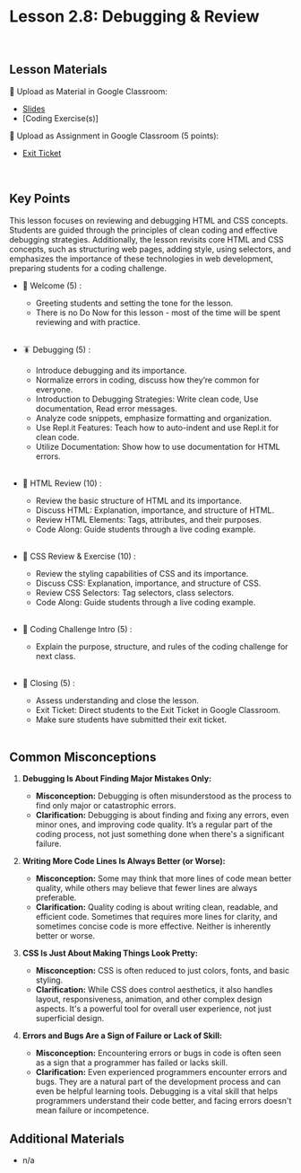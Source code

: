 # Lesson 2.8: Debugging & Review

<br>

## Lesson Materials

📖 Upload as Material in Google Classroom:
- [Slides](https://docs.google.com/presentation/d/1C-mFqf-I0Mcw1iTpw1UCzPEUED-4TqD0qA0dfGPxpOw/edit?usp=sharing)
- [Coding Exercise(s)]

📝 Upload as Assignment in Google Classroom (5 points):
- [Exit Ticket](https://forms.gle/ZBWXZkVS7LjH6usu5)

<br>

## Key Points
This lesson focuses on reviewing and debugging HTML and CSS concepts. Students are guided through the principles of clean coding and effective debugging strategies. Additionally, the lesson revisits core HTML and CSS concepts, such as structuring web pages, adding style, using selectors, and emphasizes the importance of these technologies in web development, preparing students for a coding challenge.


- 👋 Welcome (5) : 
    -  Greeting students and setting the tone for the lesson.
    -  There is no Do Now for this lesson - most of the time will be spent reviewing and with practice. <br><br>

- 🪳 Debugging (5) : 
    -  Introduce debugging and its importance.
    -  Normalize errors in coding, discuss how they’re common for everyone.
    -  Introduction to Debugging Strategies: Write clean code, Use documentation, Read error messages.
    -  Analyze code snippets, emphasize formatting and organization.
    -  Use Repl.it Features: Teach how to auto-indent and use Repl.it for clean code.
    -  Utilize Documentation: Show how to use documentation for HTML errors.<br><br>

- 🔄 HTML Review (10) :
    -  Review the basic structure of HTML and its importance.
    -  Discuss HTML: Explanation, importance, and structure of HTML.
    -  Review HTML Elements: Tags, attributes, and their purposes.
    -  Code Along: Guide students through a live coding example.<br><br>

- 🔄 CSS Review & Exercise (10) : 
    -  Review the styling capabilities of CSS and its importance.
    -  Discuss CSS: Explanation, importance, and structure of CSS.
    -  Review CSS Selectors: Tag selectors, class selectors.
    -  Code Along: Guide students through a live coding example.<br><br>

- 👾 Coding Challenge Intro (5) : 
    -  Explain the purpose, structure, and rules of the coding challenge for next class.<br><br>

- 👋 Closing (5) : 
    -  Assess understanding and close the lesson.
    -  Exit Ticket: Direct students to the Exit Ticket in Google Classroom.
    -  Make sure students have submitted their exit ticket.<br><br>


## Common Misconceptions
1. **Debugging Is About Finding Major Mistakes Only:**
   - **Misconception:** Debugging is often misunderstood as the process to find only major or catastrophic errors.
   - **Clarification:** Debugging is about finding and fixing any errors, even minor ones, and improving code quality. It’s a regular part of the coding process, not just something done when there's a significant failure.

2. **Writing More Code Lines Is Always Better (or Worse):**
   - **Misconception:** Some may think that more lines of code mean better quality, while others may believe that fewer lines are always preferable.
   - **Clarification:** Quality coding is about writing clean, readable, and efficient code. Sometimes that requires more lines for clarity, and sometimes concise code is more effective. Neither is inherently better or worse.

3. **CSS Is Just About Making Things Look Pretty:**
   - **Misconception:** CSS is often reduced to just colors, fonts, and basic styling.
   - **Clarification:** While CSS does control aesthetics, it also handles layout, responsiveness, animation, and other complex design aspects. It's a powerful tool for overall user experience, not just superficial design.

4. **Errors and Bugs Are a Sign of Failure or Lack of Skill:**
   - **Misconception:** Encountering errors or bugs in code is often seen as a sign that a programmer has failed or lacks skill.
   - **Clarification:** Even experienced programmers encounter errors and bugs. They are a natural part of the development process and can even be helpful learning tools. Debugging is a vital skill that helps programmers understand their code better, and facing errors doesn't mean failure or incompetence.

## Additional Materials
- n/a
